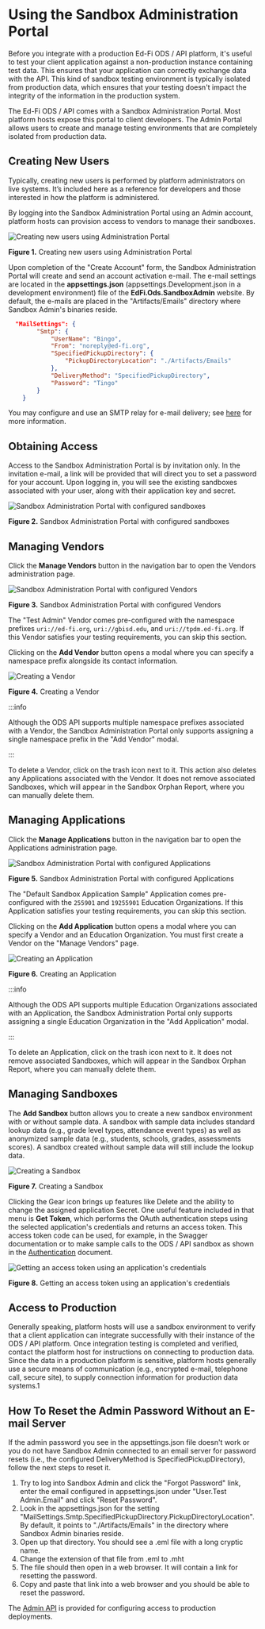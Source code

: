 # Using the Sandbox Administration Portal

Before you integrate with a production Ed-Fi ODS / API platform, it's useful to
test your client application against a non-production instance containing test
data. This ensures that your application can correctly exchange data with the
API. This kind of sandbox testing environment is typically isolated from
production data, which ensures that your testing doesn't impact the integrity of
the information in the production system.

The Ed-Fi ODS / API comes with a Sandbox Administration Portal. Most platform
hosts expose this portal to client developers. The Admin Portal allows users to
create and manage testing environments that are completely isolated from
production data.

## Creating New Users

Typically, creating new users is performed by platform administrators on live
systems. It’s included here as a reference for developers and those interested
in how the platform is administered.

By logging into the Sandbox Administration Portal using an Admin account,
platform hosts can provision access to vendors to manage their sandboxes.

![Creating new users using Administration Portal](../img/Screenshot%202024-06-03%20133635.png)

**Figure 1.** Creating new users using Administration Portal

Upon completion of the "Create Account" form, the Sandbox Administration Portal
will create and send an account activation e-mail. The e-mail settings are
located in the **appsettings.json** (appsettings.Development.json in a
development environment) file of the **EdFi.Ods.SandboxAdmin** website. By
default, the e-mails are placed in the "Artifacts/Emails" directory where
Sandbox Admin's binaries reside.

```json
  "MailSettings": {
        "Smtp": {
            "UserName": "Bingo",
            "From": "noreply@ed-fi.org",
            "SpecifiedPickupDirectory": {
                "PickupDirectoryLocation": "./Artifacts/Emails"
            },
            "DeliveryMethod": "SpecifiedPickupDirectory",
            "Password": "Tingo"
        }
    }
```

You may configure and use an SMTP relay for e-mail delivery;
see [here](https://docs.microsoft.com/en-us/dotnet/framework/configure-apps/file-schema/network/mailsettings-element-network-settings) for
more information.

## Obtaining Access

Access to the Sandbox Administration Portal is by invitation only. In the
invitation e-mail, a link will be provided that will direct you to set a
password for your account. Upon logging in, you will see the existing sandboxes
associated with your user, along with their application key and secret.

![Sandbox Administration Portal with configured sandboxes](../img/Screenshot%202024-06-03%20133801.png)

**Figure 2.** Sandbox Administration Portal with configured sandboxes

## Managing Vendors

Click the **Manage Vendors** button in the navigation bar to open the Vendors
administration page.

![Sandbox Administration Portal with configured Vendors](../img/Screenshot%202024-06-03%20134000.png)

**Figure 3.** Sandbox Administration Portal with configured Vendors

The "Test Admin" Vendor comes pre-configured with the namespace prefixes
`uri://ed-fi.org`, `uri://gbisd.edu`, and `uri://tpdm.ed-fi.org`. If this Vendor
satisfies your testing requirements, you can skip this section.

Clicking on the **Add Vendor** button opens a modal where you can specify a
namespace prefix alongside its contact information.

![Creating a Vendor](../img/Screenshot%202024-06-03%20134200.png)

**Figure 4.** Creating a Vendor

:::info

Although the ODS API supports multiple namespace prefixes associated with a
Vendor, the Sandbox Administration Portal only supports assigning a single
namespace prefix in the "Add Vendor" modal.

:::

To delete a Vendor, click on the trash icon next to it. This action also deletes
any Applications associated with the Vendor. It does not remove associated
Sandboxes, which will appear in the Sandbox Orphan Report, where you can
manually delete them.

## Managing Applications

Click the **Manage Applications** button in the navigation bar to open the
Applications administration page.

![Sandbox Administration Portal with configured Applications](../img/Screenshot%202024-06-03%20134453.png)

**Figure 5.** Sandbox Administration Portal with configured Applications

The "Default Sandbox Application Sample" Application comes pre-configured with
the `255901` and `19255901` Education Organizations. If this Application
satisfies your testing requirements, you can skip this section.

Clicking on the **Add Application** button opens a modal where you can specify a
Vendor and an Education Organization. You must first create a Vendor on the
"Manage Vendors" page.

![Creating an Application](../img/Screenshot%202024-06-03%20134612.png)

**Figure 6.** Creating an Application

:::info

Although the ODS API supports multiple Education Organizations associated with
an Application, the Sandbox Administration Portal only supports assigning a
single Education Organization in the "Add Application" modal.

:::

To delete an Application, click on the trash icon next to it. It does not remove
associated Sandboxes, which will appear in the Sandbox Orphan Report, where you
can manually delete them.

## Managing Sandboxes

The **Add Sandbox** button allows you to create a new sandbox environment with
or without sample data. A sandbox with sample data includes standard lookup data
(e.g., grade level types, attendance event types) as well as anonymized sample
data (e.g., students, schools, grades, assessments scores). A sandbox created
without sample data will still include the lookup data.

![Creating a Sandbox](../img/Screenshot%202024-06-03%20134724.png)

**Figure 7.** Creating a Sandbox

Clicking the Gear icon brings up features like Delete and the ability to change
the assigned application Secret. One useful feature included in that menu
is **Get Token**, which performs the OAuth authentication steps using the
selected application's credentials and returns an access token. This access
token code can be used, for example, in the Swagger documentation or to make
sample calls to the ODS / API sandbox as shown in the
[Authentication](./authentication.md) document.

![Getting an access token using an application's credentials](../img/Screenshot%202024-06-03%20134944.png)

**Figure 8.** Getting an access token using an application's credentials

## Access to Production

Generally speaking, platform hosts will use a sandbox environment to verify that
a client application can integrate successfully with their instance of the ODS /
API platform. Once integration testing is completed and verified, contact the
platform host for instructions on connecting to production data. Since the data
in a production platform is sensitive, platform hosts generally use a secure
means of communication (e.g., encrypted e-mail, telephone call, secure site), to
supply connection information for production data systems.1

## How To Reset the Admin Password Without an E-mail Server

If the admin password you see in the appsettings.json file doesn't work or you
do not have Sandbox Admin connected to an email server for password resets
(i.e., the configured DeliveryMethod is SpecifiedPickupDirectory), follow the
next steps to reset it.

1. Try to log into Sandbox Admin and click the "Forgot Password" link, enter
    the email configured in appsettings.json under "User.Test Admin.Email" and
    click "Reset Password".
2. Look in the appsettings.json for the setting
    "MailSettings.Smtp.SpecifiedPickupDirectory.PickupDirectoryLocation". By
    default, it points to "./Artifacts/Emails" in the directory where Sandbox
    Admin binaries reside.
3. Open up that directory. You should see a .eml file with a long cryptic name.
4. Change the extension of that file from .eml to .mht
5. The file should then open in a web browser. It will contain a link for
    resetting the password.
6. Copy and paste that link into a web browser and you should be able to reset
    the password.

The [Admin API](https://edfi.atlassian.net/wiki/spaces/ADMINAPI/overview) is
provided for configuring access to production deployments.
